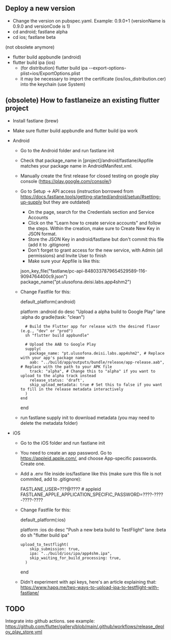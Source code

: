 ## Deploy a new version

* Change the version on pubspec.yaml. Example: 0.9.0+1 (versionName is 0.9.0 and versionCode is 1)
* cd android; fastlane alpha
* cd ios; fastlane beta

(not obsolete anymore)
* flutter build appbundle (android)
* flutter build ipa (ios)
  * (for distribution) flutter build ipa --export-options-plist=ios/ExportOptions.plist
  * it may be necessary to import the certificate (ios/ios_distribution.cer) into the keychain (use System)

## (obsolete) How to fastlaneize an existing flutter project

* Install fastlane (brew)
* Make sure flutter build appbundle and flutter build ipa work
* Android
  * Go to the Android folder and run fastlane init
  * Check that package_name in [project]/android/fastlane/Appfile matches your package name in AndroidManifest.xml.
  * Manually create the first release for closed testing on google play console (https://play.google.com/console/)
  * Go to Setup -> API access (instruction borrowed from https://docs.fastlane.tools/getting-started/android/setup/#setting-up-supply but they are outdated)
    * On the page, search for the Credentials section and Service Accounts
    * Click on the "Learn how to create service accounts" and follow the steps. Within the creation, make sure to Create New Key in JSON format.
    * Store the JSON Key in android/fastlane but don't commit this file (add it to .gitignore)
    * Don't forget to grant access for the new service, with Admin (all permissions) and Invite User to finish
    * Make sure your Appfile is like this:
    
    json_key_file("fastlane/pc-api-8480337879654529589-116-9094764400c9.json")
    package_name("pt.ulusofona.deisi.labs.app4shm2")
    
  * Change Fastfile for this:

    default_platform(:android)
    
    platform :android do
    desc "Upload a alpha build to Google Play"
    lane :alpha do
    gradle(task: "clean")
    
          # Build the Flutter app for release with the desired flavor (e.g., "dev" or "prod")
          sh "flutter build appbundle"
    
          # Upload the AAB to Google Play
          supply(
            package_name: "pt.ulusofona.deisi.labs.app4shm2", # Replace with your app's package name
            aab: "../build/app/outputs/bundle/release/app-release.aab", # Replace with the path to your APK file
            track: "alpha", # Change this to "alpha" if you want to upload to the alpha track instead
            release_status: 'draft',
            skip_upload_metadata: true # Set this to false if you want to fill in the release metadata interactively
          )
        end
    end
  * run fastlane supply init to download metadata (you may need to delete the metadata folder)
  
* iOS
  * Go to the iOS folder and run fastlane init
  * You need to create an app password. Go to https://appleid.apple.com/, and choose App-specific passwords. Create one.
  * Add a .env file inside ios/fastlane like this (make sure this file is not commited, add to .gitignore):

    FASTLANE_USER=???@???? # appleid
    FASTLANE_APPLE_APPLICATION_SPECIFIC_PASSWORD=????-????-????-????
  
  * Change Fastfile for this:

    default_platform(:ios)
    
    platform :ios do
    desc "Push a new beta build to TestFlight"
    lane :beta do
    sh "flutter build ipa"
    
        upload_to_testflight(
            skip_submission: true,
            ipa: "../build/ios/ipa/app4shm.ipa",
            skip_waiting_for_build_processing: true,
          )
    end
  
  * Didn't experiment with api keys, here's an article explaining that: https://www.hapq.me/two-ways-to-upload-ipa-to-testflight-with-fastlane/ 
    

## TODO

Integrate into github actions. see example: https://github.com/flutter/gallery/blob/main/.github/workflows/release_deploy_play_store.yml